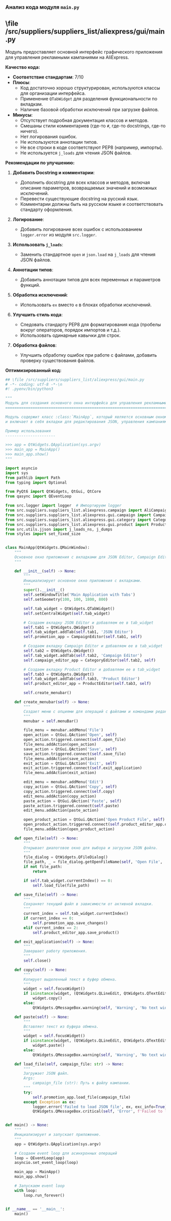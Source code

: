 ### **Анализ кода модуля `main.py`**

## \file /src/suppliers/suppliers_list/aliexpress/gui/main.py

Модуль предоставляет основной интерфейс графического приложения для управления рекламными кампаниями на AliExpress.

**Качество кода:**

- **Соответствие стандартам**: 7/10
- **Плюсы**:
  - Код достаточно хорошо структурирован, используются классы для организации интерфейса.
  - Применение `QTabWidget` для разделения функциональности по вкладкам.
  - Наличие базовой обработки исключений при загрузке файлов.
- **Минусы**:
  - Отсутствует подробная документация классов и методов.
  - Смешаны стили комментариев (где-то `#`, где-то docstrings, где-то ничего).
  - Нет логирования ошибок.
  - Не используются аннотации типов.
  - Не все строки в коде соответствуют PEP8 (например, импорты).
  - Не используется `j_loads` для чтения JSON файлов.

**Рекомендации по улучшению:**

1.  **Добавить Docstring и комментарии**:
    *   Дополнить docstring для всех классов и методов, включая описание параметров, возвращаемых значений и возможных исключений.
    *   Перевести существующие docstring на русский язык.
    *   Комментарии должны быть на русском языке и соответствовать стандарту оформления.

2.  **Логирование**:
    *   Добавить логирование всех ошибок с использованием `logger.error` из модуля `src.logger`.

3.  **Использовать `j_loads`**:
    *   Заменить стандартное `open` и `json.load` на `j_loads` для чтения JSON файлов.

4.  **Аннотации типов**:
    *   Добавить аннотации типов для всех переменных и параметров функций.

5.  **Обработка исключений**:
    *   Использовать `ex` вместо `e` в блоках обработки исключений.

6.  **Улучшить стиль кода**:
    *   Следовать стандарту PEP8 для форматирования кода (пробелы вокруг операторов, порядок импортов и т.д.).
    *   Использовать одинарные кавычки для строк.

7.  **Обработка файлов**:
    *   Улучшить обработку ошибок при работе с файлами, добавить проверку существования файлов.

**Оптимизированный код:**

```python
## \file /src/suppliers/suppliers_list/aliexpress/gui/main.py
# -*- coding: utf-8 -*-\n
#! .pyenv/bin/python3

"""
Модуль для создания основного окна интерфейса для управления рекламными кампаниями.
==============================================================================

Модуль содержит класс :class:`MainApp`, который является основным окном приложения
и включает в себя вкладки для редактирования JSON, управления кампаниями и редактирования продуктов.

Пример использования
----------------------

>>> app = QtWidgets.QApplication(sys.argv)
>>> main_app = MainApp()
>>> main_app.show()
"""

import asyncio
import sys
from pathlib import Path
from typing import Optional

from PyQt6 import QtWidgets, QtGui, QtCore
from qasync import QEventLoop

from src.logger import logger  # Импортируем logger
from src.suppliers.suppliers_list.aliexpress.campaign import AliCampaignEditor
from src.suppliers.suppliers_list.aliexpress.gui.campaign import CampaignEditor
from src.suppliers.suppliers_list.aliexpress.gui.category import CategoryEditor
from src.suppliers.suppliers_list.aliexpress.gui.product import ProductEditor
from src.utils.jjson import j_loads_ns, j_dumps
from styles import set_fixed_size


class MainApp(QtWidgets.QMainWindow):
    """
    Основное окно приложения с вкладками для JSON Editor, Campaign Editor и Product Editor.
    """

    def __init__(self) -> None:
        """
        Инициализирует основное окно приложения с вкладками.
        """
        super().__init__()
        self.setWindowTitle('Main Application with Tabs')
        self.setGeometry(100, 100, 1800, 800)

        self.tab_widget = QtWidgets.QTabWidget()
        self.setCentralWidget(self.tab_widget)

        # Создаем вкладку JSON Editor и добавляем ее в tab_widget
        self.tab1 = QtWidgets.QWidget()
        self.tab_widget.addTab(self.tab1, 'JSON Editor')
        self.promotion_app = CampaignEditor(self.tab1, self)

        # Создаем вкладку Campaign Editor и добавляем ее в tab_widget
        self.tab2 = QtWidgets.QWidget()
        self.tab_widget.addTab(self.tab2, 'Campaign Editor')
        self.campaign_editor_app = CategoryEditor(self.tab2, self)

        # Создаем вкладку Product Editor и добавляем ее в tab_widget
        self.tab3 = QtWidgets.QWidget()
        self.tab_widget.addTab(self.tab3, 'Product Editor')
        self.product_editor_app = ProductEditor(self.tab3, self)

        self.create_menubar()

    def create_menubar(self) -> None:
        """
        Создает меню с опциями для операций с файлами и командами редактирования.
        """
        menubar = self.menuBar()

        file_menu = menubar.addMenu('File')
        open_action = QtGui.QAction('Open', self)
        open_action.triggered.connect(self.open_file)
        file_menu.addAction(open_action)
        save_action = QtGui.QAction('Save', self)
        save_action.triggered.connect(self.save_file)
        file_menu.addAction(save_action)
        exit_action = QtGui.QAction('Exit', self)
        exit_action.triggered.connect(self.exit_application)
        file_menu.addAction(exit_action)

        edit_menu = menubar.addMenu('Edit')
        copy_action = QtGui.QAction('Copy', self)
        copy_action.triggered.connect(self.copy)
        edit_menu.addAction(copy_action)
        paste_action = QtGui.QAction('Paste', self)
        paste_action.triggered.connect(self.paste)
        edit_menu.addAction(paste_action)

        open_product_action = QtGui.QAction('Open Product File', self)
        open_product_action.triggered.connect(self.product_editor_app.open_file)
        file_menu.addAction(open_product_action)

    def open_file(self) -> None:
        """
        Открывает диалоговое окно для выбора и загрузки JSON файла.
        """
        file_dialog = QtWidgets.QFileDialog()
        file_path, _ = file_dialog.getOpenFileName(self, 'Open File', '', 'JSON files (*.json)')
        if not file_path:
            return

        if self.tab_widget.currentIndex() == 0:
            self.load_file(file_path)

    def save_file(self) -> None:
        """
        Сохраняет текущий файл в зависимости от активной вкладки.
        """
        current_index = self.tab_widget.currentIndex()
        if current_index == 0:
            self.promotion_app.save_changes()
        elif current_index == 2:
            self.product_editor_app.save_product()

    def exit_application(self) -> None:
        """
        Завершает работу приложения.
        """
        self.close()

    def copy(self) -> None:
        """
        Копирует выделенный текст в буфер обмена.
        """
        widget = self.focusWidget()
        if isinstance(widget, (QtWidgets.QLineEdit, QtWidgets.QTextEdit, QtWidgets.QPlainTextEdit)):
            widget.copy()
        else:
            QtWidgets.QMessageBox.warning(self, 'Warning', 'No text widget in focus to copy.')

    def paste(self) -> None:
        """
        Вставляет текст из буфера обмена.
        """
        widget = self.focusWidget()
        if isinstance(widget, (QtWidgets.QLineEdit, QtWidgets.QTextEdit, QtWidgets.QPlainTextEdit)):
            widget.paste()
        else:
            QtWidgets.QMessageBox.warning(self, 'Warning', 'No text widget in focus to paste.')

    def load_file(self, campaign_file: str) -> None:
        """
        Загружает JSON файл.
        Args:
            campaign_file (str): Путь к файлу кампании.
        """
        try:
            self.promotion_app.load_file(campaign_file)
        except Exception as ex:
            logger.error('Failed to load JSON file', ex, exc_info=True)  # Логируем ошибку
            QtWidgets.QMessageBox.critical(self, 'Error', f'Failed to load JSON file: {ex}')


def main() -> None:
    """
    Инициализирует и запускает приложение.
    """
    app = QtWidgets.QApplication(sys.argv)

    # Создаем event loop для асинхронных операций
    loop = QEventLoop(app)
    asyncio.set_event_loop(loop)

    main_app = MainApp()
    main_app.show()

    # Запускаем event loop
    with loop:
        loop.run_forever()


if __name__ == '__main__':
    main()